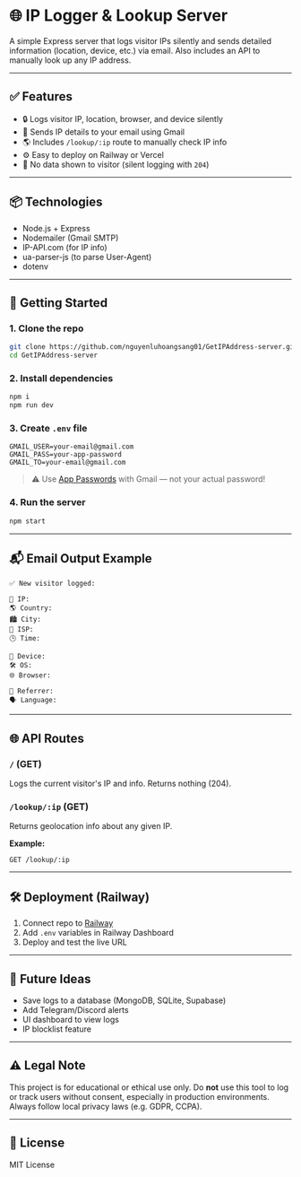 # 🌐 IP Logger & Lookup Server

A simple Express server that logs visitor IPs silently and sends detailed information (location, device, etc.) via email. Also includes an API to manually look up any IP address.

---

## ✅ Features

- 🔒 Logs visitor IP, location, browser, and device silently
- 📩 Sends IP details to your email using Gmail
- 🌎 Includes `/lookup/:ip` route to manually check IP info
- ⚙️ Easy to deploy on Railway or Vercel
- 🧪 No data shown to visitor (silent logging with `204`)

---

## 📦 Technologies

- Node.js + Express
- Nodemailer (Gmail SMTP)
- IP-API.com (for IP info)
- ua-parser-js (to parse User-Agent)
- dotenv

---

## 🚀 Getting Started

### 1. Clone the repo

```bash
git clone https://github.com/nguyenluhoangsang01/GetIPAddress-server.git
cd GetIPAddress-server
```

### 2. Install dependencies

```bash
npm i
npm run dev
```

### 3. Create `.env` file

```env
GMAIL_USER=your-email@gmail.com
GMAIL_PASS=your-app-password
GMAIL_TO=your-email@gmail.com
```

> ⚠️ Use [App Passwords](https://support.google.com/accounts/answer/185833) with Gmail — not your actual password!

### 4. Run the server

```bash
npm start
```

---

## 📬 Email Output Example

```
✅ New visitor logged:

📍 IP:
🌎 Country:
🏙️ City:
🏢 ISP:
🕒 Time:

🧠 Device:
🛠️ OS:
🌐 Browser:

🔗 Referrer:
🗣️ Language:
```

---

## 🌐 API Routes

### `/` (GET)

Logs the current visitor's IP and info. Returns nothing (204).

### `/lookup/:ip` (GET)

Returns geolocation info about any given IP.

**Example:**
```
GET /lookup/:ip
```

---

## 🛠 Deployment (Railway)

1. Connect repo to [Railway](https://railway.app/)
2. Add `.env` variables in Railway Dashboard
3. Deploy and test the live URL

---

## 🧠 Future Ideas

- Save logs to a database (MongoDB, SQLite, Supabase)
- Add Telegram/Discord alerts
- UI dashboard to view logs
- IP blocklist feature

---

## ⚠️ Legal Note

This project is for educational or ethical use only. Do **not** use this tool to log or track users without consent, especially in production environments. Always follow local privacy laws (e.g. GDPR, CCPA).

---

## 📄 License

MIT License